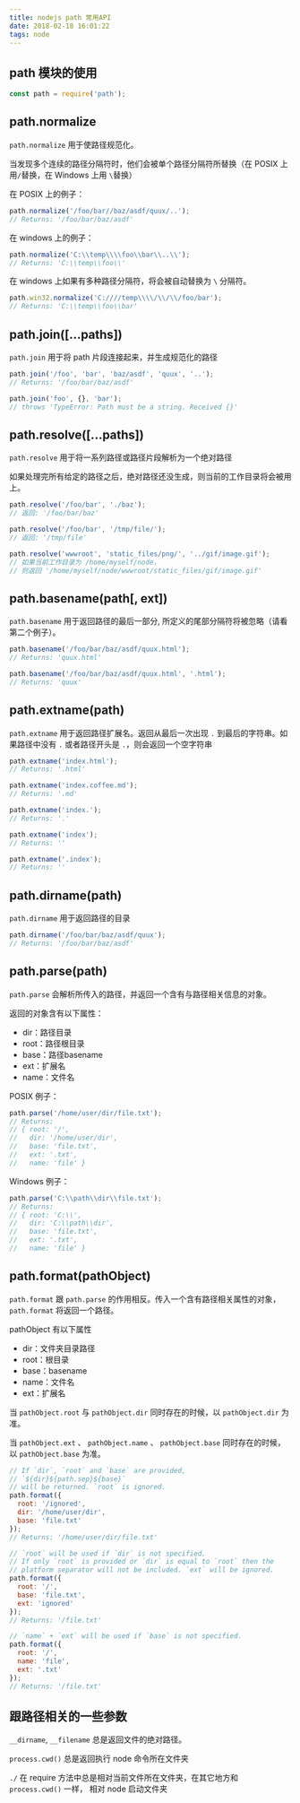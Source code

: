 ```yaml
---
title: nodejs path 常用API
date: 2018-02-18 16:01:22
tags: node
---
```


## path 模块的使用

```js
const path = require('path');
```

## path.normalize

`path.normalize` 用于使路径规范化。

当发现多个连续的路径分隔符时，他们会被单个路径分隔符所替换（在 POSIX 上用`/`替换，在 Windows 上用 `\`替换）

在 POSIX 上的例子：

```js
path.normalize('/foo/bar//baz/asdf/quux/..');
// Returns: '/foo/bar/baz/asdf'
```

在 windows 上的例子：

```js
path.normalize('C:\\temp\\\\foo\\bar\\..\\');
// Returns: 'C:\\temp\\foo\\'
```

在 windows 上如果有多种路径分隔符，将会被自动替换为 `\` 分隔符。

```js
path.win32.normalize('C:////temp\\\\/\\/\\/foo/bar');
// Returns: 'C:\\temp\\foo\\bar'
```

## path.join([...paths])

`path.join` 用于将 path 片段连接起来，并生成规范化的路径

```js
path.join('/foo', 'bar', 'baz/asdf', 'quux', '..');
// Returns: '/foo/bar/baz/asdf'

path.join('foo', {}, 'bar');
// throws 'TypeError: Path must be a string. Received {}'
```

## path.resolve([...paths])

`path.resolve` 用于将一系列路径或路径片段解析为一个绝对路径

如果处理完所有给定的路径之后，绝对路径还没生成，则当前的工作目录将会被用上。

```js
path.resolve('/foo/bar', './baz');
// 返回: '/foo/bar/baz'

path.resolve('/foo/bar', '/tmp/file/');
// 返回: '/tmp/file'

path.resolve('wwwroot', 'static_files/png/', '../gif/image.gif');
// 如果当前工作目录为 /home/myself/node，
// 则返回 '/home/myself/node/wwwroot/static_files/gif/image.gif'
```

## path.basename(path[, ext])

`path.basename` 用于返回路径的最后一部分, 所定义的尾部分隔符将被忽略（请看第二个例子）。

```js
path.basename('/foo/bar/baz/asdf/quux.html');
// Returns: 'quux.html'

path.basename('/foo/bar/baz/asdf/quux.html', '.html');
// Returns: 'quux'
```

## path.extname(path)

`path.extname` 用于返回路径扩展名。返回从最后一次出现 `.` 到最后的字符串。如果路径中没有 `.` 或者路径开头是 `.`，则会返回一个空字符串

```js
path.extname('index.html');
// Returns: '.html'

path.extname('index.coffee.md');
// Returns: '.md'

path.extname('index.');
// Returns: '.'

path.extname('index');
// Returns: ''

path.extname('.index');
// Returns: ''
```

## path.dirname(path)

`path.dirname` 用于返回路径的目录

```js
path.dirname('/foo/bar/baz/asdf/quux');
// Returns: '/foo/bar/baz/asdf'
```

## path.parse(path)

`path.parse` 会解析所传入的路径，并返回一个含有与路径相关信息的对象。

返回的对象含有以下属性：

- dir：路径目录
- root：路径根目录
- base：路径basename
- ext：扩展名
- name：文件名

POSIX 例子：

```js
path.parse('/home/user/dir/file.txt');
// Returns:
// { root: '/',
//   dir: '/home/user/dir',
//   base: 'file.txt',
//   ext: '.txt',
//   name: 'file' }
```

Windows 例子：

```js
path.parse('C:\\path\\dir\\file.txt');
// Returns:
// { root: 'C:\\',
//   dir: 'C:\\path\\dir',
//   base: 'file.txt',
//   ext: '.txt',
//   name: 'file' }
```

## path.format(pathObject)

`path.format` 跟 `path.parse` 的作用相反。传入一个含有路径相关属性的对象， `path.format` 将返回一个路径。

pathObject 有以下属性

- dir：文件夹目录路径
- root：根目录
- base：basename
- name：文件名
- ext：扩展名

当 `pathObject.root` 与 `pathObject.dir` 同时存在的时候，以 `pathObject.dir` 为准。

当 `pathObject.ext` 、 `pathObject.name` 、 `pathObject.base` 同时存在的时候，以 `pathObject.base` 为准。

```js
// If `dir`, `root` and `base` are provided,
// `${dir}${path.sep}${base}`
// will be returned. `root` is ignored.
path.format({
  root: '/ignored',
  dir: '/home/user/dir',
  base: 'file.txt'
});
// Returns: '/home/user/dir/file.txt'

// `root` will be used if `dir` is not specified.
// If only `root` is provided or `dir` is equal to `root` then the
// platform separator will not be included. `ext` will be ignored.
path.format({
  root: '/',
  base: 'file.txt',
  ext: 'ignored'
});
// Returns: '/file.txt'

// `name` + `ext` will be used if `base` is not specified.
path.format({
  root: '/',
  name: 'file',
  ext: '.txt'
});
// Returns: '/file.txt'
```

## 跟路径相关的一些参数

`__dirname`, `__filename` 总是返回文件的绝对路径。

`process.cwd()` 总是返回执行 node 命令所在文件夹

`./` 在 require 方法中总是相对当前文件所在文件夹，在其它地方和 `process.cwd()` 一样， 相对 node 启动文件夹
